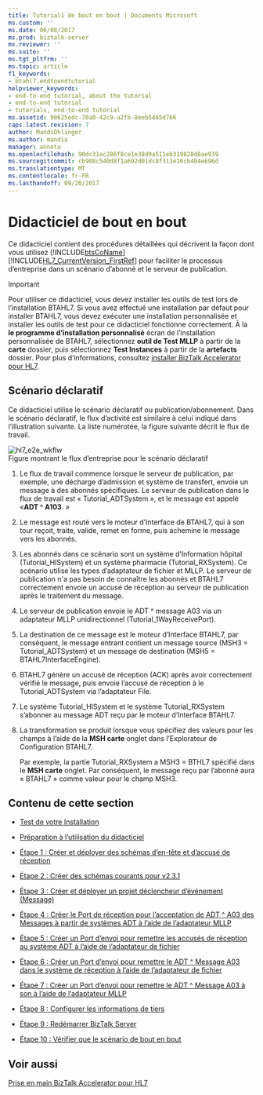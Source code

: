 ```yaml
---
title: Tutorial1 de bout en bout | Documents Microsoft
ms.custom: ''
ms.date: 06/08/2017
ms.prod: biztalk-server
ms.reviewer: ''
ms.suite: ''
ms.tgt_pltfrm: ''
ms.topic: article
f1_keywords:
- btahl7.endtoendtutorial
helpviewer_keywords:
- end-to-end tutorial, about the tutorial
- end-to-end tutorial
- tutorials, end-to-end tutorial
ms.assetid: 90625edc-70a0-42c9-a2fb-8eeb5465d766
caps.latest.revision: 7
author: MandiOhlinger
ms.author: mandia
manager: anneta
ms.openlocfilehash: 90dc31ac286f8ce1e38d9a511eb319828d8ae939
ms.sourcegitcommit: cb908c540d8f1a692d01dc8f313e16cb4b4e696d
ms.translationtype: MT
ms.contentlocale: fr-FR
ms.lasthandoff: 09/20/2017
---
```

# <a name="end-to-end-tutorial"></a>Didacticiel de bout en bout
Ce didacticiel contient des procédures détaillées qui décrivent la façon dont vous utilisez [!INCLUDE[btsCoName](../../includes/btsconame-md.md)] [!INCLUDE[HL7_CurrentVersion_FirstRef](../../includes/hl7-currentversion-firstref-md.md)] pour faciliter le processus d’entreprise dans un scénario d’abonné et le serveur de publication.  
  
> [!IMPORTANT]
>  Pour utiliser ce didacticiel, vous devez installer les outils de test lors de l’installation BTAHL7. Si vous avez effectué une installation par défaut pour installer BTAHL7, vous devez exécuter une installation personnalisée et installer les outils de test pour ce didacticiel fonctionne correctement. À la **le programme d’installation personnalisé** écran de l’installation personnalisée de BTAHL7, sélectionnez **outil de Test MLLP** à partir de la **carte** dossier, puis sélectionnez **Test Instances** à partir de la **artefacts** dossier. Pour plus d’informations, consultez [installer BizTalk Accelerator pour HL7](../../adapters-and-accelerators/accelerator-hl7/install-biztalk-accelerator-for-hl7.md).  
  
## <a name="declarative-scenario"></a>Scénario déclaratif  
 Ce didacticiel utilise le scénario déclaratif ou publication/abonnement. Dans le scénario déclaratif, le flux d’activité est similaire à celui indiqué dans l’illustration suivante. La liste numérotée, la figure suivante décrit le flux de travail.  
  
 ![](../../adapters-and-accelerators/accelerator-hl7/media/hl7-e2e-wkflw.gif "hl7_e2e_wkflw")  
Figure montrant le flux d’entreprise pour le scénario déclaratif  
  
1.  Le flux de travail commence lorsque le serveur de publication, par exemple, une décharge d’admission et système de transfert, envoie un message à des abonnés spécifiques. Le serveur de publication dans le flux de travail est « Tutorial_ADTSystem », et le message est appelé «**ADT ^ A103**. »  
  
2.  Le message est routé vers le moteur d’Interface de BTAHL7, qui à son tour reçoit, traite, valide, remet en forme, puis achemine le message vers les abonnés.  
  
3.  Les abonnés dans ce scénario sont un système d’Information hôpital (Tutorial_HISystem) et un système pharmacie (Tutorial_RXSystem). Ce scénario utilise les types d’adaptateur de fichier et MLLP. Le serveur de publication n'a pas besoin de connaître les abonnés et BTAHL7 correctement envoie un accusé de réception au serveur de publication après le traitement du message.  
  
4.  Le serveur de publication envoie le ADT ^ message A03 via un adaptateur MLLP unidirectionnel (Tutorial_1WayReceivePort).  
  
5.  La destination de ce message est le moteur d’Interface BTAHL7, par conséquent, le message entrant contient un message source (MSH3 = Tutorial_ADTSystem) et un message de destination (MSH5 = BTAHL7InterfaceEngine).  
  
6.  BTAHL7 génère un accusé de réception (ACK) après avoir correctement vérifié le message, puis envoie l’accusé de réception à le Tutorial_ADTSystem via l’adaptateur File.  
  
7.  Le système Tutorial_HISystem et le système Tutorial_RXSystem s’abonner au message ADT reçu par le moteur d’Interface BTAHL7.  
  
8.  La transformation se produit lorsque vous spécifiez des valeurs pour les champs à l’aide de la **MSH carte** onglet dans l’Explorateur de Configuration BTAHL7.  
  
     Par exemple, la partie Tutorial_RXSystem a MSH3 = BTHL7 spécifié dans le **MSH carte** onglet. Par conséquent, le message reçu par l’abonné aura « BTAHL7 » comme valeur pour le champ MSH3.  
  
## <a name="in-this-section"></a>Contenu de cette section  
  
-   [Test de votre Installation](../../adapters-and-accelerators/accelerator-hl7/testing-your-installation.md)  
  
-   [Préparation à l’utilisation du didacticiel](../../adapters-and-accelerators/accelerator-hl7/preparing-to-use-the-tutorial2.md)  
  
-   [Étape 1 : Créer et déployer des schémas d’en-tête et d’accusé de réception](../../adapters-and-accelerators/accelerator-hl7/step-1-create-and-deploy-header-and-acknowledgment-schemas.md)  
  
-   [Étape 2 : Créer des schémas courants pour v2.3.1](../../adapters-and-accelerators/accelerator-hl7/step-2-create-common-schemas-for-v2-3-1.md)  
  
-   [Étape 3 : Créer et déployer un projet déclencheur d’événement (Message)](../../adapters-and-accelerators/accelerator-hl7/step-3-create-and-deploy-a-trigger-event-message-project.md)  
  
-   [Étape 4 : Créer le Port de réception pour l’acceptation de ADT ^ A03 des Messages à partir de systèmes ADT à l’aide de l’adaptateur MLLP](../../adapters-and-accelerators/accelerator-hl7/step-4-create-receive-port-to-accept-adt^a03-messages-from-adt-using-mllp.md)  
  
-   [Étape 5 : Créer un Port d’envoi pour remettre les accusés de réception au système ADT à l’aide de l’adaptateur de fichier](../../adapters-and-accelerators/accelerator-hl7/step-5-create-send-port-to-deliver-acknowledgments-to-adt-system-using-file.md)  
  
-   [Étape 6 : Créer un Port d’envoi pour remettre le ADT ^ Message A03 dans le système de réception à l’aide de l’adaptateur de fichier](../../adapters-and-accelerators/accelerator-hl7/step-6-create-send-port-to-deliver-adt^a03-message-to-rx-system-using-file.md)  
  
-   [Étape 7 : Créer un Port d’envoi pour remettre le ADT ^ Message A03 à son à l’aide de l’adaptateur MLLP](../../adapters-and-accelerators/accelerator-hl7/step-7-create-send-port-to-deliver-adt^a03-message-to-his-using-mllp-adapter.md)  
  
-   [Étape 8 : Configurer les informations de tiers](../../adapters-and-accelerators/accelerator-hl7/step-8-configure-party-information.md)  
  
-   [Étape 9 : Redémarrer BizTalk Server](../../adapters-and-accelerators/accelerator-hl7/step-9-restart-biztalk-server.md)  
  
-   [Étape 10 : Vérifier que le scénario de bout en bout](../../adapters-and-accelerators/accelerator-hl7/step-10-verify-the-end-to-end-scenario.md)

## <a name="see-also"></a>Voir aussi
[Prise en main BizTalk Accelerator pour HL7](../../adapters-and-accelerators/accelerator-hl7/get-started-with-the-biztalk-accelerator-for-hl7.md)
